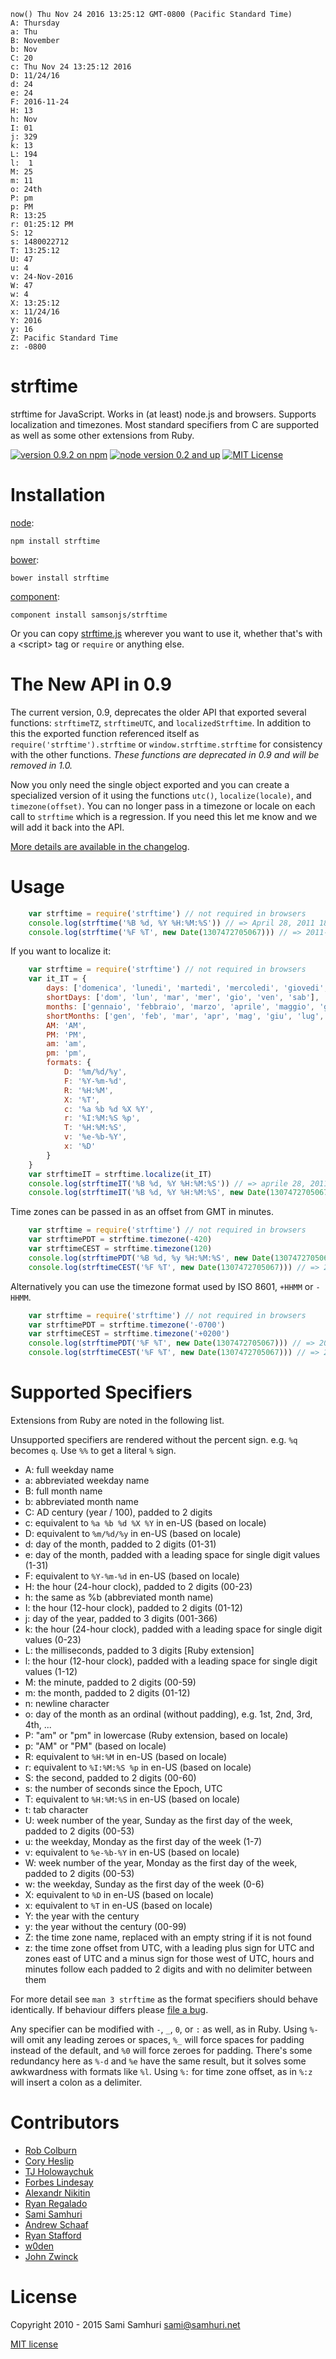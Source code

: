 ```
now() Thu Nov 24 2016 13:25:12 GMT-0800 (Pacific Standard Time)
A: Thursday
a: Thu
B: November
b: Nov
C: 20
c: Thu Nov 24 13:25:12 2016
D: 11/24/16
d: 24
e: 24
F: 2016-11-24
H: 13
h: Nov
I: 01
j: 329
k: 13
L: 194
l:  1
M: 25
m: 11
o: 24th
P: pm
p: PM
R: 13:25
r: 01:25:12 PM
S: 12
s: 1480022712
T: 13:25:12
U: 47
u: 4
v: 24-Nov-2016
W: 47
w: 4
X: 13:25:12
x: 11/24/16
Y: 2016
y: 16
Z: Pacific Standard Time
z: -0800
```


strftime
========

strftime for JavaScript. Works in (at least) node.js and browsers. Supports localization and timezones. Most standard specifiers from C are supported as well as some other extensions from Ruby.

[![version 0.9.2 on npm](https://img.shields.io/badge/npm-0.9.2-brightgreen.svg?style=flat)](https://www.npmjs.com/package/strftime) [![node version 0.2 and up](https://img.shields.io/badge/node->=0.2-brightgreen.svg?style=flat)](https://nodejs.org) [![MIT License](https://img.shields.io/badge/License-MIT-blue.svg?style=flat)](https://sjs.mit-license.org)

Installation
============

[node](https://nodejs.org):

    npm install strftime

[bower](http://bower.io):

    bower install strftime

[component](https://github.com/componentjs/component):

    component install samsonjs/strftime

Or you can copy [strftime.js](https://github.com/samsonjs/strftime/blob/master/strftime.js) wherever you want to use it, whether that's with a &lt;script&gt; tag or `require` or anything else.

The New API in 0.9
==================

The current version, 0.9, deprecates the older API that exported several functions: `strftimeTZ`, `strftimeUTC`, and `localizedStrftime`. In addition to this the exported function referenced itself as `require('strftime').strftime` or `window.strftime.strftime` for consistency with the other functions. *These functions are deprecated in 0.9 and will be removed in 1.0.*

Now you only need the single object exported and you can create a specialized version of it using the functions `utc()`, `localize(locale)`, and `timezone(offset)`. You can no longer pass in a timezone or locale on each call to `strftime` which is a regression. If you need this let me know and we will add it back into the API.

[More details are available in the changelog](https://github.com/samsonjs/strftime/blob/master/Changelog.md).

Usage
=====

```JavaScript
    var strftime = require('strftime') // not required in browsers
    console.log(strftime('%B %d, %Y %H:%M:%S')) // => April 28, 2011 18:21:08
    console.log(strftime('%F %T', new Date(1307472705067))) // => 2011-06-07 18:51:45
```


If you want to localize it:

```JavaScript
    var strftime = require('strftime') // not required in browsers
    var it_IT = {
        days: ['domenica', 'lunedi', 'martedi', 'mercoledi', 'giovedi', 'venerdi', 'sabato'],
        shortDays: ['dom', 'lun', 'mar', 'mer', 'gio', 'ven', 'sab'],
        months: ['gennaio', 'febbraio', 'marzo', 'aprile', 'maggio', 'giugno', 'luglio', 'agosto', 'settembre', 'ottobre', 'novembre', 'dicembre'],
        shortMonths: ['gen', 'feb', 'mar', 'apr', 'mag', 'giu', 'lug', 'ago', 'set', 'ott', 'nov', 'dic'],
        AM: 'AM',
        PM: 'PM',
        am: 'am',
        pm: 'pm',
        formats: {
            D: '%m/%d/%y',
            F: '%Y-%m-%d',
            R: '%H:%M',
            X: '%T',
            c: '%a %b %d %X %Y',
            r: '%I:%M:%S %p',
            T: '%H:%M:%S',
            v: '%e-%b-%Y',
            x: '%D'
        }
    }
    var strftimeIT = strftime.localize(it_IT)
    console.log(strftimeIT('%B %d, %Y %H:%M:%S')) // => aprile 28, 2011 18:21:08
    console.log(strftimeIT('%B %d, %Y %H:%M:%S', new Date(1307472705067))) // => giugno 7, 2011 18:51:45
```

Time zones can be passed in as an offset from GMT in minutes.

```JavaScript
    var strftime = require('strftime') // not required in browsers
    var strftimePDT = strftime.timezone(-420)
    var strftimeCEST = strftime.timezone(120)
    console.log(strftimePDT('%B %d, %y %H:%M:%S', new Date(1307472705067))) // => June 07, 11 11:51:45
    console.log(strftimeCEST('%F %T', new Date(1307472705067))) // => 2011-06-07 20:51:45
```

Alternatively you can use the timezone format used by ISO 8601, `+HHMM` or `-HHMM`.

```JavaScript
    var strftime = require('strftime') // not required in browsers
    var strftimePDT = strftime.timezone('-0700')
    var strftimeCEST = strftime.timezone('+0200')
    console.log(strftimePDT('%F %T', new Date(1307472705067))) // => 2011-06-07 11:51:45
    console.log(strftimeCEST('%F %T', new Date(1307472705067))) // => 2011-06-07 20:51:45
```

Supported Specifiers
====================

Extensions from Ruby are noted in the following list.

Unsupported specifiers are rendered without the percent sign.
e.g. `%q` becomes `q`. Use `%%` to get a literal `%` sign.

- A: full weekday name
- a: abbreviated weekday name
- B: full month name
- b: abbreviated month name
- C: AD century (year / 100), padded to 2 digits
- c: equivalent to `%a %b %d %X %Y` in en-US (based on locale)
- D: equivalent to `%m/%d/%y` in en-US (based on locale)
- d: day of the month, padded to 2 digits (01-31)
- e: day of the month, padded with a leading space for single digit values (1-31)
- F: equivalent to `%Y-%m-%d` in en-US (based on locale)
- H: the hour (24-hour clock), padded to 2 digits (00-23)
- h: the same as %b (abbreviated month name)
- I: the hour (12-hour clock), padded to 2 digits (01-12)
- j: day of the year, padded to 3 digits (001-366)
- k: the hour (24-hour clock), padded with a leading space for single digit values (0-23)
- L: the milliseconds, padded to 3 digits [Ruby extension]
- l: the hour (12-hour clock), padded with a leading space for single digit values (1-12)
- M: the minute, padded to 2 digits (00-59)
- m: the month, padded to 2 digits (01-12)
- n: newline character
- o: day of the month as an ordinal (without padding), e.g. 1st, 2nd, 3rd, 4th, ...
- P: "am" or "pm" in lowercase (Ruby extension, based on locale)
- p: "AM" or "PM" (based on locale)
- R: equivalent to `%H:%M` in en-US (based on locale)
- r: equivalent to `%I:%M:%S %p` in en-US (based on locale)
- S: the second, padded to 2 digits (00-60)
- s: the number of seconds since the Epoch, UTC
- T: equivalent to `%H:%M:%S` in en-US (based on locale)
- t: tab character
- U: week number of the year, Sunday as the first day of the week, padded to 2 digits (00-53)
- u: the weekday, Monday as the first day of the week (1-7)
- v: equivalent to `%e-%b-%Y` in en-US (based on locale)
- W: week number of the year, Monday as the first day of the week, padded to 2 digits (00-53)
- w: the weekday, Sunday as the first day of the week (0-6)
- X: equivalent to `%D` in en-US (based on locale)
- x: equivalent to `%T` in en-US (based on locale)
- Y: the year with the century
- y: the year without the century (00-99)
- Z: the time zone name, replaced with an empty string if it is not found
- z: the time zone offset from UTC, with a leading plus sign for UTC and zones east
     of UTC and a minus sign for those west of UTC, hours and minutes follow each
     padded to 2 digits and with no delimiter between them

For more detail see `man 3 strftime` as the format specifiers should behave identically. If behaviour differs please [file a bug](https://github.com/samsonjs/strftime/issues/new).

Any specifier can be modified with `-`, `_`, `0`, or `:` as well, as in Ruby. Using `%-` will omit any leading zeroes or spaces, `%_` will force spaces for padding instead of the default, and `%0` will force zeroes for padding. There's some redundancy here as `%-d` and `%e` have the same result, but it solves some awkwardness with formats like `%l`. Using `%:` for time zone offset, as in `%:z` will insert a colon as a delimiter.

Contributors
============

* [Rob Colburn](https://github.com/robcolburn)
* [Cory Heslip](https://github.com/cheslip)
* [TJ Holowaychuk](https://github.com/tj)
* [Forbes Lindesay](https://github.com/ForbesLindesay)
* [Alexandr Nikitin](https://github.com/alexandrnikitin)
* [Ryan Regalado](https://github.com/d48)
* [Sami Samhuri](https://github.com/samsonjs)
* [Andrew Schaaf](https://github.com/andrewschaaf)
* [Ryan Stafford](https://github.com/ryanstafford)
* [w0den](https://github.com/w0den)
* [John Zwinck](https://github.com/jzwinck)


License
=======

Copyright 2010 - 2015 Sami Samhuri sami@samhuri.net

[MIT license](http://sjs.mit-license.org)


